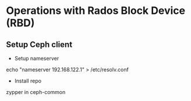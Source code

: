 # Operations with Rados Block Device (RBD)

## Setup Ceph client

  * Setup nameserver

  echo "nameserver 192.168.122.1" > /etc/resolv.conf

  * Install repo

  zypper in ceph-common

